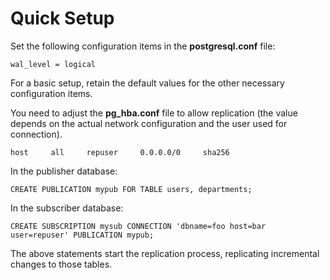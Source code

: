 # Quick Setup<a name="EN-US_TOPIC_0000001261641897"></a>

Set the following configuration items in the  **postgresql.conf**  file:

```
wal_level = logical
```

For a basic setup, retain the default values for the other necessary configuration items.

You need to adjust the  **pg\_hba.conf**  file to allow replication \(the value depends on the actual network configuration and the user used for connection\).

```
host     all     repuser     0.0.0.0/0     sha256
```

In the publisher database:

```
CREATE PUBLICATION mypub FOR TABLE users, departments;
```

In the subscriber database:

```
CREATE SUBSCRIPTION mysub CONNECTION 'dbname=foo host=bar user=repuser' PUBLICATION mypub;
```

The above statements start the replication process, replicating incremental changes to those tables.

